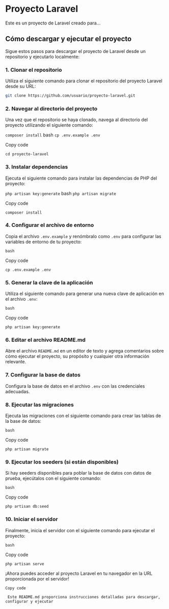 # Proyecto Laravel
Este es un proyecto de Laravel creado para...

## Cómo descargar y ejecutar el proyecto

Sigue estos pasos para descargar el proyecto de Laravel desde un repositorio y ejecutarlo localmente:

### 1. Clonar el repositorio

Utiliza el siguiente comando para clonar el repositorio del proyecto Laravel desde su URL:

```bash
git clone https://github.com/usuario/proyecto-laravel.git
```

### **2. Navegar al directorio del proyecto**

Una vez que el repositorio se haya clonado, navega al directorio del proyecto utilizando el siguiente comando:

`composer install`
bash
`cp .env.example .env`

Copy code

`cd proyecto-laravel`

### **3. Instalar dependencias**

Ejecuta el siguiente comando para instalar las dependencias de PHP del proyecto:

`php artisan key:generate`
bash
`php artisan migrate`

Copy code

`composer install`

### **4. Configurar el archivo de entorno**

Copia el archivo `.env.example` y renómbralo como `.env` para configurar las variables de entorno de tu proyecto:

```
bash
```

Copy code

`cp .env.example .env`

### **5. Generar la clave de la aplicación**

Utiliza el siguiente comando para generar una nueva clave de aplicación en el archivo `.env`:

```
bash
```

Copy code

`php artisan key:generate`

### **6. Editar el archivo README.md**

Abre el archivo `README.md` en un editor de texto y agrega comentarios sobre cómo ejecutar el proyecto, su propósito y cualquier otra información relevante.

### **7. Configurar la base de datos**

Configura la base de datos en el archivo `.env` con las credenciales adecuadas.

### **8. Ejecutar las migraciones**

Ejecuta las migraciones con el siguiente comando para crear las tablas de la base de datos:

```
bash
```

Copy code

`php artisan migrate`

### **9. Ejecutar los seeders (si están disponibles)**

Si hay seeders disponibles para poblar la base de datos con datos de prueba, ejecútalos con el siguiente comando:

```
bash
```

Copy code

`php artisan db:seed`

### **10. Iniciar el servidor**

Finalmente, inicia el servidor con el siguiente comando para ejecutar el proyecto:

```
bash
```

Copy code

`php artisan serve`

¡Ahora puedes acceder al proyecto Laravel en tu navegador en la URL proporcionada por el servidor!

```
Copy code
```

` Este README.md proporciona instrucciones detalladas para descargar, configurar y ejecutar`
